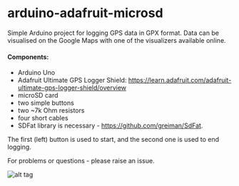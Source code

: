 # arduino-adafruit-microsd

Simple Arduino project for logging GPS data in GPX format. Data can be visualised on the Google Maps with one of the visualizers available online.

#### Components:
- Arduino Uno
- Adafruit Ultimate GPS Logger Shield: https://learn.adafruit.com/adafruit-ultimate-gps-logger-shield/overview
- microSD card
- two simple buttons
- two ~7k Ohm resistors
- four short cables
- SDFat library is necessary - https://github.com/greiman/SdFat.

The first (left) button is used to start, and the second one is used to end logging.

For problems or questions - please raise an issue.

![alt tag](https://raw.githubusercontent.com/whitefox920/arduino-adafruit-microsd/master/assembled.jpg)

